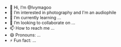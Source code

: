 - 👋 Hi, I’m @Ivymagoo
- 👀 I’m interested in photography and I'm an audiophile 
- 🌱 I’m currently learning ...
- 💞️ I’m looking to collaborate on ...
- 📫 How to reach me ...
- 😄 Pronouns: ...
- ⚡ Fun fact: ...

<!---
Ivymagoo/Ivymagoo is a ✨ special ✨ repository because its `README.md` (this file) appears on your GitHub profile.
You can click the Preview link to take a look at your changes.
--->
